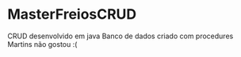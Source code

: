 # MasterFreiosCRUD
CRUD desenvolvido em java
Banco de dados criado com procedures
Martins não gostou :(
